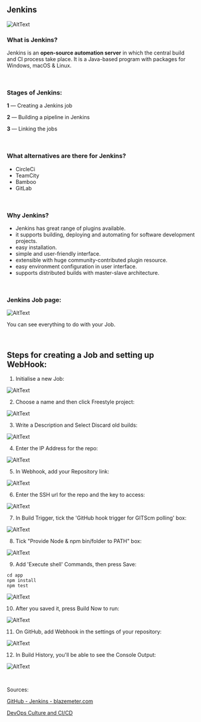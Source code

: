 ## Jenkins

![AltText](Images/diagram.png)

### What is Jenkins?

Jenkins is an **open-source automation server** in which the central build and CI process take place. It is a Java-based program with packages for Windows, macOS & Linux.

<br>

### Stages of Jenkins:
**1** — Creating a Jenkins job 

**2** — Building a pipeline in Jenkins

**3** — Linking the jobs

<br>

### What alternatives are there for Jenkins?
* CircleCi
* TeamCity
* Bamboo
* GitLab

<br>

### Why Jenkins?

* Jenkins has great range of plugins available.
* it supports building, deploying and automating for software development projects.
* easy installation.
* simple and user-friendly interface.
* extensible with huge community-contributed plugin resource.
* easy environment configuration in user interface.
* supports distributed builds with master-slave architecture.


<br>

### Jenkins Job page:

![AltText](Images/job.png)

You can see everything to do with your Job.

<br>


## Steps for creating a Job and setting up WebHook:

1. Initialise a new Job: 

![AltText](Images/panel.png)

2. Choose a name and then click Freestyle project:

![AltText](Images/name.png)

3. Write a Description and Select Discard old builds:

![AltText](Images/description.png)

4. Enter the IP Address for the repo:

![AltText](Images/github.png)

5. In Webhook, add your Repository link:

![AltText](Images/add_webhook.png)

6. Enter the SSH url for the repo and the key to access:

![AltText](Images/github_repo.png)

7. In Build Trigger, tick the 'GitHub hook trigger for GITScm polling' box:

![AltText](Images/build_triggers.png)

8. Tick "Provide Node & npm bin/folder to PATH" box:

![AltText](Images/npm.png)

9. Add 'Execute shell' Commands, then press Save:

```shell
cd app
npm install
npm test
```

![AltText](Images/execute.png)

10. After you saved it, press Build Now to run:

![AltText](Images/build.png)

11. On GitHub, add Webhook in the settings of your repository:

![AltText](Images/webhook_settings_on_github.png)

12. In Build History, you'll be able to see the Console Output:

![AltText](Images/console_output.png)

<br>

Sources:

[GitHub - Jenkins - blazemeter.com](https://www.blazemeter.com/blog/how-to-integrate-your-github-repository-to-your-jenkins-project)

[DevOps Culture and CI/CD](https://medium.com/@ahshahkhan/devops-culture-and-cicd-3761cfc62450)